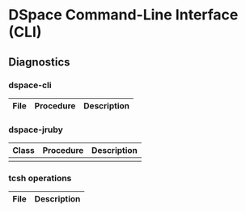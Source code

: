 # DSpace Command-Line Interface (CLI)
## Diagnostics

### dspace-cli
| File | Procedure | Description | 
| --- | --- | --- |

### dspace-jruby
| Class | Procedure | Description | 
| --- | --- | --- |
|  |  |  |

### tcsh operations
| File | Description | 
| --- | --- |